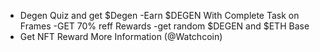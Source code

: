 - Degen Quiz and get $Degen
-Earn $DEGEN With Complete Task on Frames
-GET 70% reff Rewards 
-get random $DEGEN and $ETH Base
- Get NFT Reward 
More Information (@Watchcoin) 
